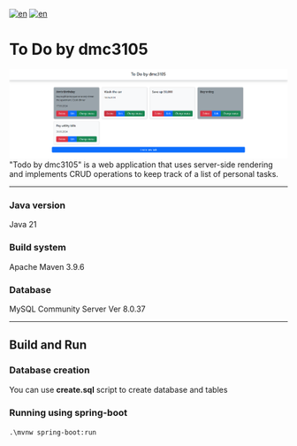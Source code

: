 [![en](https://img.shields.io/badge/lang-en-red.svg)](https://github.com/dmc3105/spring-boot-todo/blob/master/readme.md)
[![en](https://img.shields.io/badge/lang-ru-blue.svg)](https://github.com/dmc3105/spring-boot-todo/blob/master/readme.ru.md)
# To Do by dmc3105
![image info](./screenshot.png)
"Todo by dmc3105" is a web application that uses server-side rendering and implements CRUD operations to keep track of a list of personal tasks.
***
### Java version
Java 21
### Build system
Apache Maven 3.9.6
### Database
MySQL Community Server Ver 8.0.37
***
## Build and Run

### Database creation
You can use **create.sql** script to create database and tables
### Running using spring-boot
``
.\mvnw spring-boot:run
``